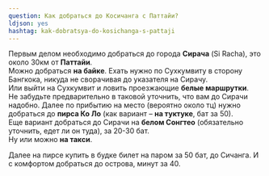 ```yaml
---
question: Как добраться до Косичанга с Паттайи?
ldjson: yes
hashtag: kak-dobratsya-do-kosichanga-s-pattaji
---
```


Первым делом необходимо добраться до города **Сирача** (Si Racha), это около 30км от **Паттайи**.   
Можно добраться **на байке**. Ехать нужно по Сухкумвиту в сторону Бангкока, никуда не сворачивая до указателя на Сирачу.   
Или выйти на Сухкумвит и ловить проезжающие **белые маршрутки**.  
Не забудьте предварительно в таковой уточнить, что вам до Сирачи надобно. Далее по прибытию на место (вероятно около тц) нужно добраться до **пирса Ко Ло** (как вариант – **на туктуке**, бат за 50).  
Еще вариант добраться до Сирачи на **белом Сонгтео** (обязательно уточнить, едет ли он туда), за 20-30 бат.  
Ну или можно **на такси**.

Далее на пирсе купить в будке билет на паром за 50 бат, до Сичанга. И с комфортом добраться до острова, минут за 40.